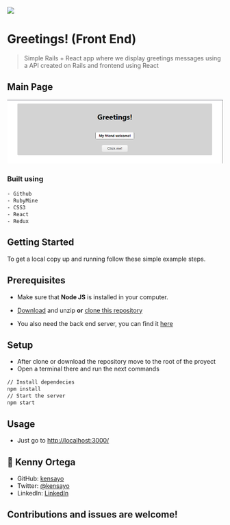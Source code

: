![](https://img.shields.io/badge/Microverse-blueviolet)

# Greetings! (Front End)

>  Simple Rails + React app where we display greetings messages using a API created on Rails and frontend using React

## Main Page

![Screenshot](./screenshot.png)

### Built using
    - Github
    - RubyMine
    - CSS3
    - React
    - Redux

## Getting Started

To get a local copy up and running follow these simple example steps.

## Prerequisites

* Make sure that **Node JS** is installed in your computer.

* [Download](https://github.com/kensayo/captsonetheaterreservation-frontend/archive/refs/heads/development.zip) and unzip **or** [clone this repository](https://docs.github.com/es/github/creating-cloning-and-archiving-repositories/cloning-a-repository)

* You also need the back end server, you can find it [here](https://github.com/kensayo/hello-rails-back-end)


## Setup

- After clone or download the repository move to the root of the proyect
- Open a terminal there and run the next commands
```
// Install dependecies
npm install
// Start the server
npm start
```

## Usage

- Just go to [http://localhost:3000/](http://localhost:3000/)


## 👤 Kenny Ortega

- GitHub: [kensayo](https://github.com/kensayo)
- Twitter: [@kensayo](https://twitter.com/kensayo)
- LinkedIn: [LinkedIn](https://www.linkedin.com/in/kennyortega/)


## Contributions and issues are welcome!

